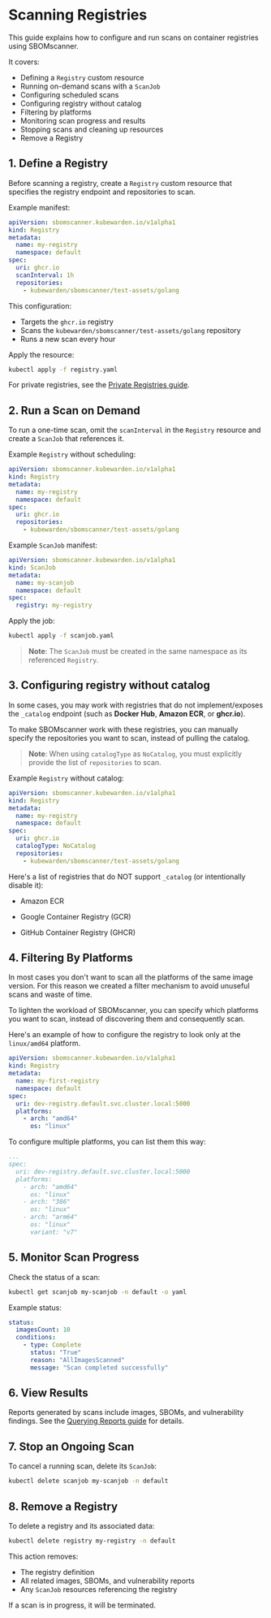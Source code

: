 # Scanning Registries

This guide explains how to configure and run scans on container registries using SBOMscanner.

It covers:

- Defining a `Registry` custom resource
- Running on-demand scans with a `ScanJob`
- Configuring scheduled scans
- Configuring registry without catalog
- Filtering by platforms
- Monitoring scan progress and results
- Stopping scans and cleaning up resources
- Remove a Registry

## 1. Define a Registry

Before scanning a registry, create a `Registry` custom resource that specifies the registry endpoint and repositories to scan.

Example manifest:

```yaml
apiVersion: sbomscanner.kubewarden.io/v1alpha1
kind: Registry
metadata:
  name: my-registry
  namespace: default
spec:
  uri: ghcr.io
  scanInterval: 1h
  repositories:
    - kubewarden/sbomscanner/test-assets/golang
```

This configuration:

- Targets the `ghcr.io` registry
- Scans the `kubewarden/sbomscanner/test-assets/golang` repository
- Runs a new scan every hour

Apply the resource:

```bash
kubectl apply -f registry.yaml
```

For private registries, see the [Private Registries guide](./private-registries.md).

## 2. Run a Scan on Demand

To run a one-time scan, omit the `scanInterval` in the `Registry` resource and create a `ScanJob` that references it.

Example `Registry` without scheduling:

```yaml
apiVersion: sbomscanner.kubewarden.io/v1alpha1
kind: Registry
metadata:
  name: my-registry
  namespace: default
spec:
  uri: ghcr.io
  repositories:
    - kubewarden/sbomscanner/test-assets/golang
```

Example `ScanJob` manifest:

```yaml
apiVersion: sbomscanner.kubewarden.io/v1alpha1
kind: ScanJob
metadata:
  name: my-scanjob
  namespace: default
spec:
  registry: my-registry
```

Apply the job:

```bash
kubectl apply -f scanjob.yaml
```

> **Note**: The `ScanJob` must be created in the same namespace as its referenced `Registry`.

## 3. Configuring registry without catalog

In some cases, you may work with registries that do not implement/exposes the `_catalog` endpoint (such as **Docker Hub**, **Amazon ECR**, or **ghcr.io**).

To make SBOMscanner work with these registries, you can manually specify the repositories you want to scan, instead of pulling the catalog.

> **Note**: When using `catalogType` as `NoCatalog`, you must explicitly provide the list of `repositories` to scan.

Example `Registry` without catalog:

```yaml
apiVersion: sbomscanner.kubewarden.io/v1alpha1
kind: Registry
metadata:
  name: my-registry
  namespace: default
spec:
  uri: ghcr.io
  catalogType: NoCatalog
  repositories:
    - kubewarden/sbomscanner/test-assets/golang
```

Here's a list of registries that do NOT support `_catalog` (or intentionally disable it):

* Amazon ECR

* Google Container Registry (GCR)

* GitHub Container Registry (GHCR)

## 4. Filtering By Platforms

In most cases you don't want to scan all the platforms of the same image version. For this reason we created a filter mechanism to avoid unuseful scans and waste of time.

To lighten the workload of SBOMscanner, you can specify which platforms you want to scan, instead of discovering them and consequently scan.

Here's an example of how to configure the registry to look only at the `linux/amd64` platform.

```yaml
apiVersion: sbomscanner.kubewarden.io/v1alpha1
kind: Registry
metadata:
  name: my-first-registry
  namespace: default
spec:
  uri: dev-registry.default.svc.cluster.local:5000
  platforms:
    - arch: "amd64"
      os: "linux"
```

To configure multiple platforms, you can list them this way:

```yaml
...
spec:
  uri: dev-registry.default.svc.cluster.local:5000
  platforms:
    - arch: "amd64"
      os: "linux"
    - arch: "386"
      os: "linux"
    - arch: "arm64"
      os: "linux"
      variant: "v7"
```

## 5. Monitor Scan Progress

Check the status of a scan:

```bash
kubectl get scanjob my-scanjob -n default -o yaml
```

Example status:

```yaml
status:
  imagesCount: 10
  conditions:
    - type: Complete
      status: "True"
      reason: "AllImagesScanned"
      message: "Scan completed successfully"
```

## 6. View Results

Reports generated by scans include images, SBOMs, and vulnerability findings.
See the [Querying Reports guide](./querying-reports.md) for details.

## 7. Stop an Ongoing Scan

To cancel a running scan, delete its `ScanJob`:

```bash
kubectl delete scanjob my-scanjob -n default
```

## 8. Remove a Registry

To delete a registry and its associated data:

```bash
kubectl delete registry my-registry -n default
```

This action removes:

- The registry definition
- All related images, SBOMs, and vulnerability reports
- Any `ScanJob` resources referencing the registry

If a scan is in progress, it will be terminated.
